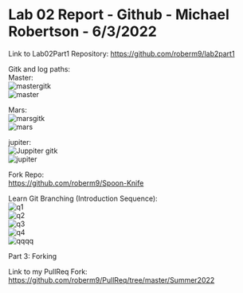 # Lab 02 Report - Github - Michael Robertson - 6/3/2022  
  
Link to Lab02Part1 Repository: https://github.com/roberm9/lab2part1   

Gitk and log paths:  
Master:  
![mastergitk](https://user-images.githubusercontent.com/95317029/171905098-7e3c9590-b13b-4000-9eaa-7657586d3b05.PNG)  
![master](https://user-images.githubusercontent.com/95317029/171905107-4e4b998d-7da2-4d30-91dd-d786e1c44b44.PNG)  

Mars:  
![marsgitk](https://user-images.githubusercontent.com/95317029/171905119-ebb1dc6f-5270-4ced-abb6-94bee3e20d9c.PNG)  
![mars](https://user-images.githubusercontent.com/95317029/171905133-2e805119-293b-4cd1-bf37-2b6c79607e60.PNG)  

jupiter:  
![Juppiter gitk](https://user-images.githubusercontent.com/95317029/171905151-7e23e504-cf0a-4f11-9cde-cb35fe00cddd.PNG)  
![jupiter](https://user-images.githubusercontent.com/95317029/171905161-d89d1459-3138-4e01-b224-9d9d65393eca.PNG)  


Fork Repo:  
https://github.com/roberm9/Spoon-Knife  

Learn Git Branching (Introduction Sequence):  
![q1](https://user-images.githubusercontent.com/95317029/172239603-c84e7dfb-4171-4b18-954f-21282c3a5568.PNG)  
![q2](https://user-images.githubusercontent.com/95317029/172239609-f6ff42f2-63c7-4ce0-8643-00a914b87304.PNG)  
![q3](https://user-images.githubusercontent.com/95317029/172239613-f77d055b-5a5b-459c-8457-7a0be75c3536.PNG)   
![q4](https://user-images.githubusercontent.com/95317029/172239616-255ea326-3440-4019-b899-88e28942706b.PNG)  
![qqqq](https://user-images.githubusercontent.com/95317029/172239620-b267be8e-3fdc-42fc-9268-e97aca9b6504.PNG)  


Part 3: Forking   

Link to my PullReq Fork:  
https://github.com/roberm9/PullReq/tree/master/Summer2022



